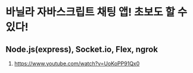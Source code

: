 # 바닐라 자바스크립트 채팅 앱! 초보도 할 수 있다!
## Node.js(express), Socket.io, Flex, ngrok

1. <https://www.youtube.com/watch?v=UoKoPP91Qx0>
